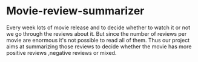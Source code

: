 # Movie-review-summarizer
Every week lots of movie release and to decide whether to watch it or not we go through the reviews about it. But since the number of reviews per movie are enormous it's not possible to read all of them. Thus our project aims at summarizing those reviews to decide whether the movie has more positive reviews ,negative reviews or mixed.
